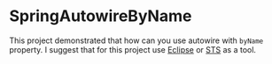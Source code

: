 # SpringAutowireByName
This project demonstrated that how can you use autowire with `byName` property. I suggest that for this project use [Eclipse](https://www.eclipse.org/downloads/) or [STS](https://spring.io/tools) as a tool.
